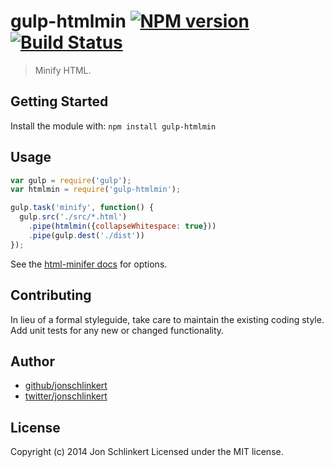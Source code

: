 # gulp-htmlmin [![NPM version](https://badge.fury.io/js/gulp-htmlmin.png)](http://badge.fury.io/js/gulp-htmlmin) [![Build Status](https://travis-ci.org/jonschlinkert/gulp-htmlmin.png?branch=master)](https://travis-ci.org/jonschlinkert/gulp-htmlmin)

> Minify HTML.

## Getting Started
Install the module with: `npm install gulp-htmlmin`

## Usage

```js
var gulp = require('gulp');
var htmlmin = require('gulp-htmlmin');

gulp.task('minify', function() {
  gulp.src('./src/*.html')
    .pipe(htmlmin({collapseWhitespace: true}))
    .pipe(gulp.dest('./dist'))
});
```

See the [html-minifer docs](https://github.com/kangax/html-minifier) for options.

## Contributing
In lieu of a formal styleguide, take care to maintain the existing coding style. Add unit tests for any new or changed functionality.

## Author

+ [github/jonschlinkert](https://github.com/jonschlinkert)
+ [twitter/jonschlinkert](http://twitter.com/jonschlinkert)

## License
Copyright (c) 2014 Jon Schlinkert
Licensed under the MIT license.